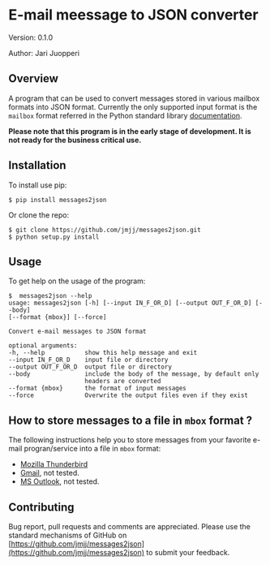 E-mail meessage to JSON converter
================================

Version: 0.1.0

Author: Jari Juopperi

Overview
--------

A program that can be used to convert messages stored in various mailbox formats into JSON format. Currently the only supported input format is the `mailbox` format referred in the Python standard library
[documentation](https://docs.python.org/2/library/mailbox.html#mbox).

**Please note that this program is in the early stage of development. It is not ready for the business critical use.**

Installation
------------

To install use pip:

    $ pip install messages2json


Or clone the repo:

    $ git clone https://github.com/jmjj/messages2json.git
    $ python setup.py install

Usage
-----
To get help on the usage of the program:

    $  messages2json --help
    usage: messages2json [-h] [--input IN_F_OR_D] [--output OUT_F_OR_D] [--body]  
    [--format {mbox}] [--force]

    Convert e-mail messages to JSON format

    optional arguments:
    -h, --help           show this help message and exit
    --input IN_F_OR_D    input file or directory
    --output OUT_F_OR_D  output file or directory
    --body               include the body of the message, by default only
                         headers are converted
    --format {mbox}      the format of input messages
    --force              Overwrite the output files even if they exist

How to store messages to a file in `mbox` format ?
------------------------------------------
The following instructions help you to store messages from your favorite e-mail progran/service into a file in `mbox` format:
   + [Mozilla Thunderbird](https://freeshell.de/~kaosmos/mboximport-en.html)
   +  [Gmail](http://email.about.com/od/gmailtips/fl/How-to-Export-Your-Emails-from-Gmail-As-Mbox-Files.htm), not tested.
   + [MS Outlook](http://www.techhit.com/outlook/convert_outlook_mbox.html), not tested.





Contributing
------------

Bug report, pull requests and comments are appreciated. Please use the standard mechanisms of GitHub on [https://github.com/jmjj/messages2json](https://github.com/jmjj/messages2json) to submit your feedback.
